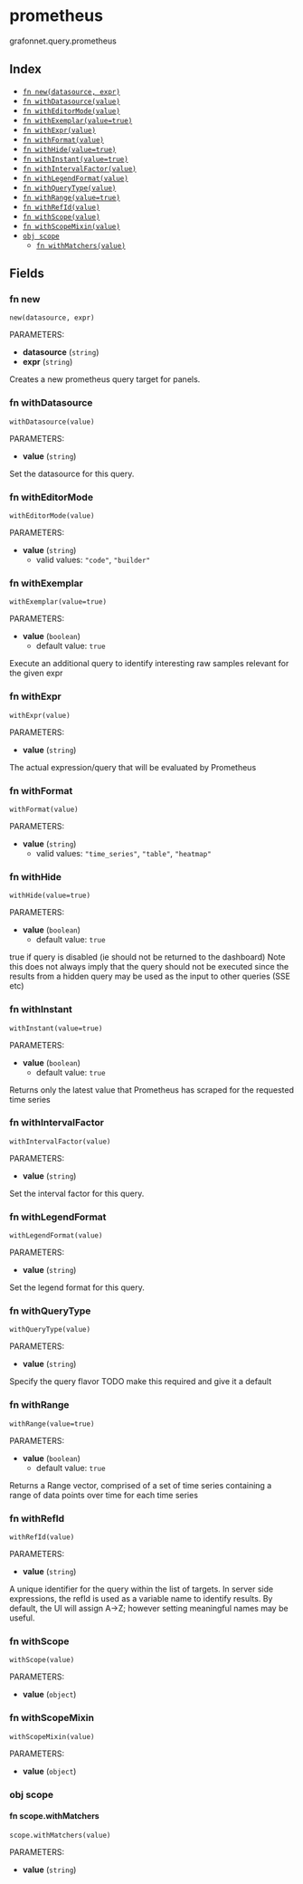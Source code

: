 # prometheus

grafonnet.query.prometheus

## Index

* [`fn new(datasource, expr)`](#fn-new)
* [`fn withDatasource(value)`](#fn-withdatasource)
* [`fn withEditorMode(value)`](#fn-witheditormode)
* [`fn withExemplar(value=true)`](#fn-withexemplar)
* [`fn withExpr(value)`](#fn-withexpr)
* [`fn withFormat(value)`](#fn-withformat)
* [`fn withHide(value=true)`](#fn-withhide)
* [`fn withInstant(value=true)`](#fn-withinstant)
* [`fn withIntervalFactor(value)`](#fn-withintervalfactor)
* [`fn withLegendFormat(value)`](#fn-withlegendformat)
* [`fn withQueryType(value)`](#fn-withquerytype)
* [`fn withRange(value=true)`](#fn-withrange)
* [`fn withRefId(value)`](#fn-withrefid)
* [`fn withScope(value)`](#fn-withscope)
* [`fn withScopeMixin(value)`](#fn-withscopemixin)
* [`obj scope`](#obj-scope)
  * [`fn withMatchers(value)`](#fn-scopewithmatchers)

## Fields

### fn new

```jsonnet
new(datasource, expr)
```

PARAMETERS:

* **datasource** (`string`)
* **expr** (`string`)

Creates a new prometheus query target for panels.
### fn withDatasource

```jsonnet
withDatasource(value)
```

PARAMETERS:

* **value** (`string`)

Set the datasource for this query.
### fn withEditorMode

```jsonnet
withEditorMode(value)
```

PARAMETERS:

* **value** (`string`)
   - valid values: `"code"`, `"builder"`


### fn withExemplar

```jsonnet
withExemplar(value=true)
```

PARAMETERS:

* **value** (`boolean`)
   - default value: `true`

Execute an additional query to identify interesting raw samples relevant for the given expr
### fn withExpr

```jsonnet
withExpr(value)
```

PARAMETERS:

* **value** (`string`)

The actual expression/query that will be evaluated by Prometheus
### fn withFormat

```jsonnet
withFormat(value)
```

PARAMETERS:

* **value** (`string`)
   - valid values: `"time_series"`, `"table"`, `"heatmap"`


### fn withHide

```jsonnet
withHide(value=true)
```

PARAMETERS:

* **value** (`boolean`)
   - default value: `true`

true if query is disabled (ie should not be returned to the dashboard)
Note this does not always imply that the query should not be executed since
the results from a hidden query may be used as the input to other queries (SSE etc)
### fn withInstant

```jsonnet
withInstant(value=true)
```

PARAMETERS:

* **value** (`boolean`)
   - default value: `true`

Returns only the latest value that Prometheus has scraped for the requested time series
### fn withIntervalFactor

```jsonnet
withIntervalFactor(value)
```

PARAMETERS:

* **value** (`string`)

Set the interval factor for this query.
### fn withLegendFormat

```jsonnet
withLegendFormat(value)
```

PARAMETERS:

* **value** (`string`)

Set the legend format for this query.
### fn withQueryType

```jsonnet
withQueryType(value)
```

PARAMETERS:

* **value** (`string`)

Specify the query flavor
TODO make this required and give it a default
### fn withRange

```jsonnet
withRange(value=true)
```

PARAMETERS:

* **value** (`boolean`)
   - default value: `true`

Returns a Range vector, comprised of a set of time series containing a range of data points over time for each time series
### fn withRefId

```jsonnet
withRefId(value)
```

PARAMETERS:

* **value** (`string`)

A unique identifier for the query within the list of targets.
In server side expressions, the refId is used as a variable name to identify results.
By default, the UI will assign A->Z; however setting meaningful names may be useful.
### fn withScope

```jsonnet
withScope(value)
```

PARAMETERS:

* **value** (`object`)


### fn withScopeMixin

```jsonnet
withScopeMixin(value)
```

PARAMETERS:

* **value** (`object`)


### obj scope


#### fn scope.withMatchers

```jsonnet
scope.withMatchers(value)
```

PARAMETERS:

* **value** (`string`)

